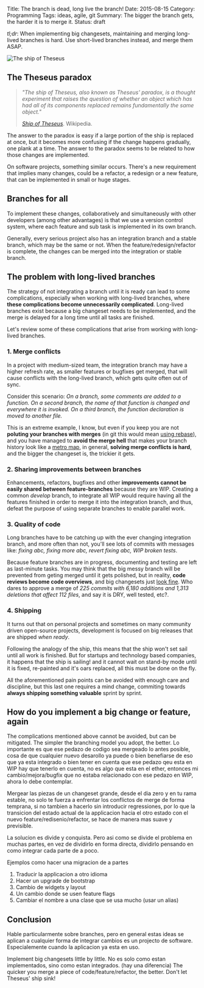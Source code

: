 Title: The branch is dead, long live the branch!
Date: 2015-08-15
Category: Programming
Tags: ideas, agile, git
Summary: The bigger the branch gets, the harder it is to merge it.
Status: draft

*tl;dr*: When implementing big changesets, maintaining and merging long-lived
branches is hard. Use short-lived branches instead, and merge them ASAP.

![The ship of Theseus](/images/Ship.jpg)


## The Theseus paradox

> *"The ship of Theseus, also known as Theseus' paradox, is a thought experiment
> that raises the question of whether an object which has had all of its 
> components replaced remains fundamentally the same object."*
>
> <cite>[Ship of Theseus][1]</cite>. Wikipedia.

The answer to the paradox is easy if a large portion of the ship is replaced at
once, but it becomes more confusing if the change happens gradually, one plank
at a time. The answer to the paradox seems to be related to how those changes
are implemented.

On software projects, something similar occurs. There's a new requirement that
implies many changes, could be a refactor, a redesign or a new feature, that
can be implemented in small or huge stages.


## Branches for all

To implement these changes, collaboratively and simultaneously with other
developers (among other advantages) is that we use a version control system,
where each feature and sub task is implemented in its own branch.

Generally, every serious project also has an integration branch and a stable
branch, which may be the same or not. When the feature/redesign/refactor is
complete, the changes can be merged into the integration or stable branch.


## The problem with long-lived branches

The strategy of not integrating a branch until it is ready can lead to some
complications, especially when working with long-lived branches, where **these
complications become unnecessarily complicated**. Long-lived branches exist
because a big changeset needs to be implemented, and the merge is delayed for a
long time until all tasks are finished.

Let's review some of these complications that arise from working with
long-lived branches.


### 1. Merge conflicts

In a project with medium-sized team, the integration branch may have a higher
refresh rate, as smaller features or bugfixes get merged, that will cause
conflicts with the long-lived branch, which gets quite often out of sync.

Consider this scenario: *On a branch, some comments are added to a function.
On a second branch, the name of that function is changed and everywhere it is
invoked. On a third branch, the function declaration is moved to another file.*

This is an extreme example, I know, but even if you keep you are not **poluting
your branches with merges** (in git this would mean [using rebase][5]), and you
have managed to **avoid the merge hell** that makes your branch history look
like a [metro map][3], in general, **solving merge conflicts is hard**, and the
bigger the changeset is, the trickier it gets.


### 2. Sharing improvements between branches

Enhancements, refactors, bugfixes and other **improvements cannot be easily
shared between feature-branches** because they are WIP. Creating a common
*develop* branch, to integrate all WIP would require having all the features
finished in order to merge it into the integration branch, and thus, defeat the
purpose of using separate branches to enable parallel work.


### 3. Quality of code

Long branches have to be catching up with the ever changing integration branch,
and more often than not, you'll see lots of commits with messages like: *fixing
abc, fixing more abc, revert fixing abc, WIP broken tests*.

Because feature branches are in progress, documenting and testing are left as
last-minute tasks. You may think that the big messy branch will be prevented
from geting merged until it gets polished, but in reality, **code reviews
become code overviews**, and big changesets just [look fine][2]. Who dares to
approve a merge of *225 commits with 6,180 additions and 1,313 deletions that
affect 112 files*, and say it is DRY, well tested, etc?.


### 4. Shipping

It turns out that on personal projects and sometimes on many community driven
open-source projects, development is focused on big releases that are shipped
*when ready*. 

Following the analogy of the ship, this means that the ship won't set sail
until all work is finished. But for startups and technology based companies, it
happens that the ship is sailing! and it cannot wait on stand-by mode until it
is fixed, re-painted and it's oars replaced, all this must be done on the fly.

All the aforementioned pain points can be avoided with enough care and
discipline, but this last one requires a mind change, commiting towards
**always shipping something valuable** sprint by sprint.


## How do you implement a big change or feature, again

The complications mentioned above cannot be avoided, but can be mitigated.
The simpler the branching model you adopt, the better.
Lo importante es que ese pedazo de codigo sea mergeado lo antes posible,
cosa de que cualquier nuevo desarollo ya puede o bien benefiarse  de eso que 
ya esta integrado o bien tener en cuenta que ese pedazo qeu esta en WIP hay
que tenerlo en cuenta, no es algo que esta en el ether, entonces mi cambio/mejora/bugfix
que no estaba relacionado con ese pedazo en WIP, ahora lo debe contemplar.

Mergear las piezas de un changeset grande, desde el dia zero y en tu rama estable,
no solo te fuerza a enfrentar los conflictos de merge de forma temprana,
si no tambien a hacerlo sin introducir regressiones, por lo que la transicion del estado
actual de la applicacion hacia el otro estado con el nuevo feature/redisenio/refactor,
se hace de manera mas suave y previsible.



La solucion es divide y conquista. Pero asi como se divide el problema en muchas
partes, en vez de dividirlo en forma directa, dividirlo pensando en como integrar
cada parte de a poco.

Ejemplos como hacer una migracion de a partes
1) Traducir la applicacion a otro idioma
2) Hacer un upgrade de bootstrap
3) Cambio de widgets y layout
4) Un cambio donde se usen feature flags
5) Cambiar el nombre a una clase que se usa mucho (usar un alias) 


## Conclusion

Hable particularmente sobre branches, pero en general estas ideas se aplican a cualquier 
forma de integrar cambios es un projecto de software. Especialemente cuando la aplicacion ya esta en uso.

Implement big changesets little by little.
No es solo como estan implementados, sino como estan integrados. (hay una diferencia)
The quicker you merge a piece of code/feature/refactor, the better.
Don't let Theseus' ship sink!

[1]: https://en.wikipedia.org/wiki/Ship_of_Theseus "Ship of Theseus"
[2]: https://twitter.com/iamdevloper/status/397664295875805184 "Code reviews"
[3]: http://www.tugberkugurlu.com/archive/resistance-against-london-tube-map-commit-history-a-k-a--git-merge-hell "Merge Hell"
[4]: http://nvie.com/posts/a-successful-git-branching-model/ "Git Flow"
[5]: https://www.atlassian.com/git/tutorials/merging-vs-rebasing/workflow-walkthrough "Merging vs Rebasing"
